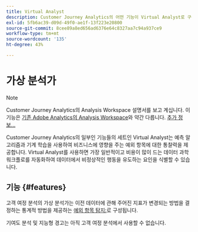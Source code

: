 ```yaml
---
title: Virtual Analyst
description: Customer Journey Analytics의 어떤 기능이 Virtual Analyst로 구성되어 있는지 알아봅니다.
exl-id: 5fb6ac39-d09d-49f0-ae1f-13f223e20800
source-git-commit: 8cee89a8ed656ad6376e64c8327aa7c94a937ce9
workflow-type: tm+mt
source-wordcount: '135'
ht-degree: 43%

---
```


# 가상 분석가

>[!NOTE]
>
>Customer Journey Analytics의 Analysis Workspace 설명서를 보고 계십니다. 이 기능은 [기존 Adobe Analytics의 Analysis Workspace](https://experienceleague.adobe.com/docs/analytics/analyze/analysis-workspace/home.html?lang=ko-KR)와 약간 다릅니다. [추가 정보...](/help/getting-started/cja-aa.md)

Customer Journey Analytics의 일부인 기능들의 세트인 Virtual Analyst는 예측 알고리즘과 기계 학습을 사용하여 비즈니스에 영향을 주는 예외 항목에 대한 통찰력을 제공합니다. Virtual Analyst를 사용하면 가장 일반적이고 비용이 많이 드는 데이터 과학 워크플로를 자동화하여 데이터에서 비정상적인 행동을 유도하는 요인을 식별할 수 있습니다.

## 기능 {#features}

고객 여정 분석의 가상 분석가는 이전 데이터에 관해 주어진 지표가 변경되는 방법을 결정하는 통계적 방법을 제공하는 [예외 항목 탐지:](c-anomaly-detection/anomaly-detection.md)로 구성됩니다.

기여도 분석 및 지능형 경고는 아직 고객 여정 분석에서 사용할 수 없습니다.
